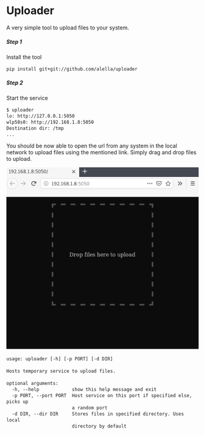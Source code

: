 Uploader
========

A very simple tool to upload files to your system.

##### Step 1
Install the tool
```
pip install git+git://github.com/alella/uploader
```

##### Step 2
Start the service
```
$ uploader
lo: http://127.0.0.1:5050
wlp58s0: http://192.168.1.8:5050
Destination dir: /tmp
...
```
You should be now able to open the url from any system in the local network to upload files using the mentioned link. Simply drag and drop files to upload.

![](https://raw.githubusercontent.com/alella/uploader/master/screenshot.png)


```
usage: uploader [-h] [-p PORT] [-d DIR]

Hosts temporary service to upload files.

optional arguments:
  -h, --help            show this help message and exit
  -p PORT, --port PORT  Host service on this port if specified else, picks up
                        a random port
  -d DIR, --dir DIR     Stores files in specified directory. Uses local
                        directory by default
```
